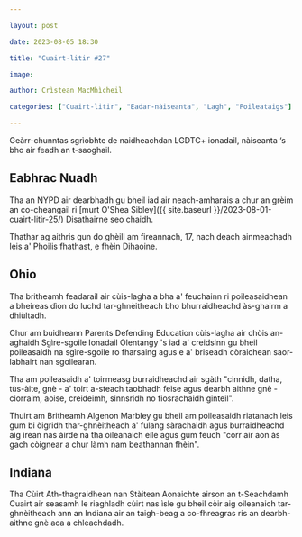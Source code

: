```yaml
---

layout: post

date: 2023-08-05 18:30

title: "Cuairt-litir #27"

image:

author: Crìstean MacMhìcheil

categories: ["Cuairt-litir", "Eadar-nàiseanta", "Lagh", "Poileataigs"]

---
```


Geàrr-chunntas sgrìobhte de naidheachdan LGDTC+ ionadail, nàiseanta ‘s bho air feadh an t-saoghail.

## Eabhrac Nuadh

Tha an NYPD air dearbhadh gu bheil iad air neach-amharais a chur an grèim an co-cheangail ri [murt O'Shea Sibley]({{ site.baseurl }}/2023-08-01-cuairt-litir-25/) Disathairne seo chaidh.

Thathar ag aithris gun do ghèill am fireannach, 17, nach deach ainmeachadh leis a' Phoilis fhathast, e fhèin Dihaoine.

## Ohio

Tha britheamh feadarail air cùis-lagha a bha a' feuchainn ri poileasaidhean a bheireas dìon do luchd tar-ghnèitheach bho bhurraidheachd às-ghairm a dhiùltadh.

Chur am buidheann Parents Defending Education cùis-lagha air chòis an-aghaidh Sgìre-sgoile Ionadail Olentangy 's iad a' creidsinn gu bheil poileasaidh na sgìre-sgoile ro fharsaing agus e a' briseadh còraichean saor-labhairt nan sgoilearan.

Tha am poileasaidh a' toirmeasg burraidheachd air sgàth "cinnidh, datha,  tùs-àite, gnè - a' toirt a-steach taobhadh feise agus dearbh aithne gnè - ciorraim, aoise, creideimh, sinnsridh no fiosrachaidh ginteil".

Thuirt am Britheamh Algenon Marbley gu bheil am poileasaidh riatanach leis gum bi òigridh thar-ghnèitheach a' fulang sàrachaidh agus burraidheachd aig ìrean nas àirde na tha oileanaich eile agus gum feuch "còrr air aon às gach còignear a chur làmh nam beathannan fhèin".

## Indiana

Tha Cùirt Ath-thagraidhean nan Stàitean Aonaichte airson an t-Seachdamh Cuairt air seasamh le riaghladh cùirt nas ìsle gu bheil còir aig oileanaich tar-ghnèitheach ann an Indiana air an taigh-beag a co-fhreagras ris an dearbh-aithne gnè aca a chleachdadh.
